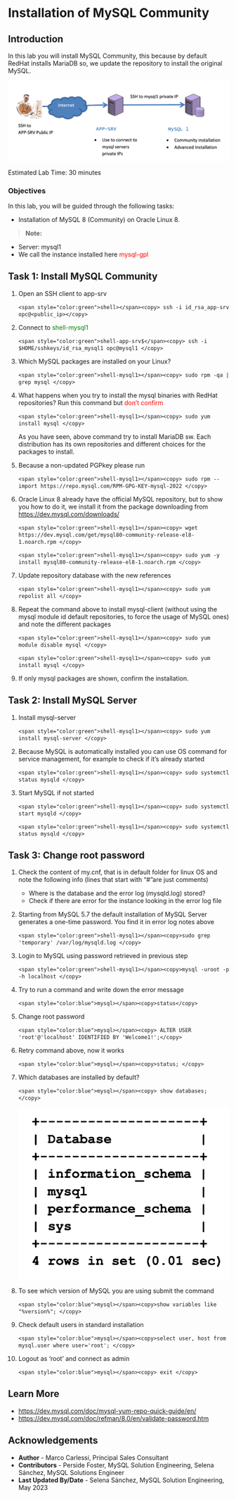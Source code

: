 # Installation of MySQL Community 

## Introduction
 In this lab you will install MySQL Community, this because by default RedHat installs MariaDB so, we update the repository to install the original MySQL.

![MYSQLEE](./images/set-up-mysql1.png "set up mysql1")

Estimated Lab Time: 30 minutes



### Objectives

In this lab, you will be guided through the following tasks: 
* Installation of MySQL 8 (Community) on Oracle Linux 8. 


> **Note:** 
  * Server: mysql1
  * We call the instance installed here <span style="color:red">mysql-gpl</span>

## Task 1: Install MySQL Community

1. Open an SSH client to app-srv
	```
    <span style="color:green">shell></span><copy> ssh -i id_rsa_app-srv opc@<public_ip></copy>
    ```

2. Connect to <span style="color:green">shell-mysql1</span>

    ```
    <span style="color:green">shell-app-srv$</span><copy> ssh -i $HOME/sshkeys/id_rsa_mysql1 opc@mysql1 </copy>
    ```

4. Which MySQL packages are installed on your Linux?

    ```
    <span style="color:green">shell-mysql1></span><copy> sudo rpm -qa | grep mysql </copy>
    ```
5. What happens when you try to install the mysql binaries with RedHat repositories? 
Run this command but <span style="color:red"> don’t confirm </span>

    ```
    <span style="color:green">shell-mysql1></span><copy> sudo yum install mysql </copy>
    ```

    As you have seen, above command try to install MariaDB sw. Each distribution has its own repositories and different choices for the packages to install.

6. Because a non-updated PGPkey please run

    ```
    <span style="color:green">shell-mysql1></span><copy> sudo rpm --import https://repo.mysql.com/RPM-GPG-KEY-mysql-2022 </copy>
    ```

7. Oracle Linux 8 already have the official MySQL repository, but to show you how to do it, we install it from the package downloading from https://dev.mysql.com/downloads/
    
    ```
    <span style="color:green">shell-mysql1></span><copy> wget https://dev.mysql.com/get/mysql80-community-release-el8-1.noarch.rpm </copy>
    ```

    ```
    <span style="color:green">shell-mysql1></span><copy> sudo yum -y install mysql80-community-release-el8-1.noarch.rpm </copy>
    ```
8. Update repository database with the new references
    ```
    <span style="color:green">shell-mysql1></span><copy> sudo yum repolist all </copy>
    ```

9. Repeat the command above to install mysql-client (without using the mysql module id default repositories, to force the usage of MySQL ones) and note the different packages

    ```
    <span style="color:green">shell-mysql1></span><copy> sudo yum module disable mysql </copy>
    ```

    ```
    <span style="color:green">shell-mysql1></span><copy> sudo yum install mysql </copy>
    ```

10. If only mysql packages are shown, confirm the installation.

## Task 2: Install MySQL Server

1. Install mysql-server
    ```
    <span style="color:green">shell-mysql1></span><copy> sudo yum install mysql-server </copy>
    ```

2. Because MySQL is automatically installed you can use OS command for service management, for example to check if it’s already started
    ```
    <span style="color:green">shell-mysql1></span><copy> sudo systemctl status mysqld </copy>
    ```

3. Start MySQL if not started
    ```
    <span style="color:green">shell-mysql1></span><copy> sudo systemctl start mysqld </copy>
    ```

    ```
    <span style="color:green">shell-mysql1></span><copy> sudo systemctl status mysqld </copy>
    ```

## Task 3: Change root password
1. Check the content of my.cnf, that is in default folder for linux OS and note the following info (lines that start with “#”are just comments)
    * Where is the database and the error log (mysqld.log) stored?
    * Check if there are error for the instance looking in the error log file

2. Starting from MySQL 5.7 the default installation of MySQL Server generates a one-time password. You find it in error log notes above 

    ```
    <span style="color:green">shell-mysql1></span><copy>sudo grep 'temporary' /var/log/mysqld.log </copy>
    ```

3. Login to MySQL using password retrieved in previous step

    ```
    <span style="color:green">shell-mysql1></span><copy>mysql -uroot -p -h localhost </copy>
    ```
4. Try to run a command and write down the error message

    ```
    <span style="color:blue">mysql></span><copy>status</copy>
    ```
5. Change root password

    ```
    <span style="color:blue">mysql></span><copy> ALTER USER 'root'@'localhost' IDENTIFIED BY 'Welcome1!';</copy>
    ```
6. Retry command above, now it works

    ```
    <span style="color:blue">mysql></span><copy>status; </copy>
    ```
7. Which databases are installed by default?

    ```
    <span style="color:blue">mysql></span><copy> show databases; </copy>
    ```
    ![MYSQLEE](./images/show-databases.png "show databases")

8. To see which version of MySQL you are using submit the command

    ```
    <span style="color:blue">mysql></span><copy>show variables like "%version%"; </copy>
    ```
9. Check default users in standard installation

    ```
    <span style="color:blue">mysql></span><copy>select user, host from mysql.user where user='root'; </copy>
    ```
10. Logout as ‘root’ and connect as admin

    ```
    <span style="color:blue">mysql></span><copy> exit </copy>
    ```

## Learn More
* https://dev.mysql.com/doc/mysql-yum-repo-quick-guide/en/
* https://dev.mysql.com/doc/refman/8.0/en/validate-password.htm

## Acknowledgements
* **Author** - Marco Carlessi, Principal Sales Consultant
* **Contributors** -  Perside Foster, MySQL Solution Engineering, Selena Sánchez, MySQL Solutions Engineer
* **Last Updated By/Date** - Selena Sánchez, MySQL Solution Engineering, May 2023

